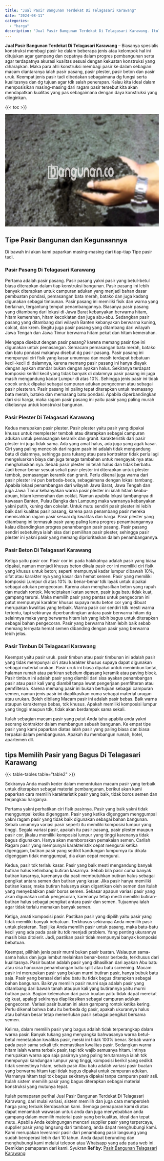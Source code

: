```yaml
---
title: "Jual Pasir Bangunan Terdekat Di Telagasari Karawang"
date: "2024-08-11"
categories: 
  - "harga"
description: "Jual Pasir Bangunan Terdekat Di Telagasari Karawang. Itulah pemaparan perihal Jual Pasir Bangunan Terdekat Di Telagasari Karawang, dari mulai variasi, sistem..."
---
```


**Jual Pasir Bangunan Terdekat Di Telagasari Karawang** – Biasanya spesialis konstruksi membagi pasir ke dalam beberapa jenis atau kelompok hal ini ditujukan agar gampang dan cepatnya dalam progres pembangunan serta agar terdapatnya akurasi kualitas sesuai dengan kekuatan konstruksi yang diharapkan. Maka para ahli konstruksi membagi pasir ke dalam sebagian macam diantaranya ialah pasir pasang, pasir plester, pasir beton dan pasir uruk. Keempat jenis pasir tadi dibedakan sebagaimana dg fungsi serta kualitasnya dan dg tujuan agar tdk salah penerapan. Kalau kita ideal dalam memposisikan masing-masing dari ragam pasir tersebut kita akan mendapatkan kualitas yang pas sebagaimana dengan daya konstruksi yang diinginkan.

{{< toc >}}

![Jual Pasir Bangunan Terdekat Di Telagasari Karawang](/images/jual-pasir-bangunan-54.png)

## Tipe Pasir Bangunan dan Kegunaannya

Di bawah ini akan kami paparkan masing-masing dari tiap-tiap Tipe pasir tadi.

### Pasir Pasang Di Telagasari Karawang

Pertama adalah pasir pasang. Pasir pasang yakni pasir yang betul-betul biasa diterapkan dalam tiap konstruksi bangunan. Pasir pasang ini lebih banyak diterapkan untuk campuran adukan yang menjadi bahan dasar pembuatan pondasi, pemasangan bata merah, batako dan juga kadang digunakan sebagai timbunan. Pasir pasang ini memiliki fisik dan warna yang berlainan, tergantung tempat penambangannya. Biasanya pasir pasang yang ditambang dari lokasi di Jawa Barat kebanyakan berwarna hitam, hitam kemerahan, hitam kecoklatan dan juga abu-abu. Sedangkan pasir pasang yang ditambang dari wilayah Banten kebanyakan berwarna kuning, coklat, dan krem. Begitu juga pasir pasang yang ditambang dari wilayah Jawa Tengah dan Jawa Timur berwarna hitam pekat dan hitam kemerahan.

Mengapa disebut dengan pasir pasang? karena memang pasir tipe ini digunakan untuk pemasangan. Semacam pemasangan bata merah, batako dan batu pondasi makanya disebut dg pasir pasang. Pasir pasang ini mempunyai ciri fisik yang kasar umumnya dan masih terdapat bebatuan kecil-kecil di dalamnya, karena memang pasir pasang ini hanya diayak dengan ayakan standar bukan dengan ayakan halus. Sekiranya terdapat komposisi kerikil kecil yang tidak banyak di dalamnya pasir pasang ini juga masih mengandung kadar Lumpur di atas 10%. Sehingga jenis pasir ini tidak cocok untuk dipakai sebagai campuran adukan pengecoran atau sebagai pasir plesteran. Pasir pasang ini paling tepat diterapkan untuk memasang bata merah, batako dan memasang batu pondasi. Apabila diperbandingkan dari sisi harga, maka ragam pasir pasang ini yaitu pasir yang paling murah dikelasnya untuk konstruksi bangunan.

### Pasir Plester Di Telagasari Karawang

Kedua merupakan pasir plester. Pasir plester yaitu pasir yang dipakai khusus untuk memplester tembok atau diterapkan sebagai campuran adukan untuk pemasangan keramik dan granit. karakteristik dari pasir plester ini juga tidak sama. Ada yang amat halus, ada juga yang agak kasar. Ciri yang paling mencolok dari ragam pasir ini adalah tidak mengandung batu di dalamnya, sehingga para tukang atau para kontraktor tidak perlu lagi mengeluarkan biaya dan juga tenaga tambahan untuk mengayak nya atau menghaluskan nya. Sebab pasir plester ini telah halus dan tidak berbatu. Jadi benar-benar sesuai sekali pasir plester ini diterapkan untuk plester tembok, pemasangan keramik dan granit. Perlu dikenal juga warna dari pasir plester ini pun berbeda-beda, sebagaimana dengan lokasi tambang. Apabila lokasi penambangan dari wilayah Jawa Barat, Jawa Tengah dan juga Jawa Timur kebanyakan warna pasir plester ini ialah hitam keabu-abuan, hitam kemerahan dan coklat. Namun apabila lokasi tambangnya di kawasan Banten, Pulau Bangka dan Lampung maka warnanya kebanyakan yakni putih, kuning dan cokelat. Untuk mutu sendiri pasir plester ini lebih baik dari kualitas pasir pasang, karena para penambang pasir mereka memisahkan ragam pasir sesuai dg kwalitas dan harga. Pasir plester yang ditambang ini termasuk pasir yang paling lama progres penambangannya kalau dibandingkan progres penambangan pasir pasang. Pasir pasang sendiri sebetulnya ialah sisa dari pemilihan pasir plester, sehingga pasir plester ini yakni pasir yang memang diprioritaskan dalam penambangannya.

### Pasir Beton Di Telagasari Karawang

Ketiga yaitu pasir cor. Pasir cor ini pada hakikatnya adalah pasir yang biasa dipakai, namun menjadi khusus beton dikala pasir cor ini memiliki ciri fisik yang khusus untuk beton; seperti mempunyai kadar lumpur dibawah 10%, sifat atau karakter nya yang kasar dan hemat semen. Pasir yang memiliki komposisi Lumpur di atas 10% itu benar-benar tdk layak untuk dipakai sebagai adukan pengecoran. Karena akan menghasilkan beton yang rapuh dan mudah rontok. Menciptakan ikatan semen, pasir juga batu tidak kuat, gampang terurai. Maka memilih pasir yang pantas untuk pengecoran ini patut mempunyai karakter khusus supaya mutu beton cor yang dibuat merupakan kwalitas yang terbaik. Warna pasir cor sendiri tdk mesti warna tertentu, tapi sekiranya diperbandingkan antara pasir berwarna hitam dg selainnya maka yang berwarna hitam lah yang lebih bagus untuk diterapkan sebagai bahan pengecoran. Pasir yang berwarna hitam lebih baik sebab memang ternyata hemat semen dibanding dengan pasir yang berwarna lebih jelas.

### Pasir Timbun Di Telagasari Karawang

Keempat yaitu pasir uruk. pasir timbun atau pasir timbunan ini adalah pasir yang tidak mempunyai ciri atau karakter khusus supaya dapat digunakan sebagai material urukan. Pasir uruk ini biasa dipakai untuk menimbun lantai, halaman rumah atau parkiran sebelum dipasang keramik atau paving block. Pasir timbun ini adalah pasir yang diambil dari sisa ayakan penambangan pasir atau pasir kali yang diambil tanpa lewat pengerjaan pemfilteran atau pemfilteran. Karena memang pasir ini bukan bertujuan sebagai campuran semen, namun jenis pasir ini diaplikasikan cuma sebagai material urugan atau urukan. Boleh dibilang Macam pasir ini adalah pasir bebas. Baik warna ataupun karakternya bebas, tdk khusus. Apakah memiliki komposisi lumpur yang tinggi maupun tdk, tidak akan berdampak sama sekali.

Itulah sebagian macam pasir yang patut Anda tahu apabila anda yakni seorang kontraktor dalam membangun sebuah bangunan. Ke empat tipe pasir yang kami paparkan diatas ialah pasir yang paling biasa dan biasa terpakai dalam pembangunan. Apakah itu membangun rumah, hotel, apartemen dll.

## tips Memilih Pasir yang Bagus Di Telagasari Karawang

{{< table-tables table="table2" >}}

Sekiranya Anda masih keder dalam menentukan macam pasir yang terbaik untuk diterapkan sebagai material pembangunan, berikut akan kami paparkan cara memilih karakteristik pasir yang baik, tidak boros semen dan terjangkau harganya.

Pertama yakni perhatikan ciri fisik pasirnya. Pasir yang baik yakni tidak menggumpal ketika digenggam. Pasir yang ketika digenggam menggumpal yakni ragam pasir yang tidak baik digunakan sebagai bahan bangunan. Sebab umumnya variasi pasir seperti itu memiliki komposisi lumpur yang tinggi. Segala variasi pasir, apakah itu pasir pasang, pasir plester maupun pasir cor, jikalau memiliki komposisi lumpur yang tinggi karenanya tidak bagus digunakan. Hanya akan memboroskan pemakaian semen. Carilah Ragam pasir yang mempunyai karakteristik cepat mengurai ketika digenggam, butiran pasir yang sedikit kandungan lumpurnya itu dikala digenggam tidak menggumpal, dia akan cepat mengurai.

Kedua, pasir tdk terlalu kasar. Pasir yang baik mesti mengandung banyak butiran halus ketimbang butiran kasarnya. Sebab bila pasir cuma banyak butiran kasarnya, karenanya dia pasti membutuhkan butiran halus sebagai pengikat antara semen dan butiran yang kasar. Jika pasir hanya memiliki butiran kasar, maka butiran halusnya akan digantikan oleh semen dan itulah yang menyebabkan pasir boros semen. Sekasar apapun variasi pasir yang akan digunakan untuk pengecoran, karenanya tetap mesti memiliki butiran-butiran halus sebagai pengikat antara pasir dan semen. Tujuannya ialah agar tidak terlalu memakan banyak semen.

Ketiga, amati komposisi pasir. Pastikan pasir yang dipilih yaitu pasir yang tidak memiliki banyak bebatuan. Terkhusus sekiranya Anda memilih pasir untuk plesteran. Tapi jika Anda memilih pasir untuk pasang, maka batu-batu kecil yang ada pada pasir itu tdk menjadi problem. Yang penting ukurannya masih bisa ditolerir. Jadi, pastikan pasir tidak mempunyai banyak komposisi bebatuan.

Keempat, pilihlah jenis pasir murni bukan pasir buatan. Walaupun sama-sama halus dan juga lembut melainkan benar-benar berbeda, terkhusus dari kualitasnya. Pasir buatan adalah pasir yang dihasilkan dari ayakan Abu batu atau sisa hancuran penambangan batu split atau batu screening. Macam pasir ini merupakan pasir yang bukan murni butiran pasir, hanya bubuk batu saja. Pasir yang berasal dari abu batu itu tidak bagus diterapkan sebagai bahan bangunan. Baiknya memilih pasir murni saja adalah pasir yang ditambang dari bawah tanah ataupun kali yang butirannya yaitu murni butiran pasir. Bagian kelemahan dari pasir buatan yaitu tidak dapat merekat dg kuat, apalagi sekiranya diaplikasikan sebagai campuran adukan pengecoran. Variasi pasir buatan ini akan gampang rontok ketika kering. Perlu dikenal bahwa batu itu berbeda dg pasir, apakah ukurannya halus atau bahkan besar tetap memerlukan pasir sebagai pengikat bersama semen.

Kelima, dalam memilih pasir yang bagus adalah tidak terperangkap dalam warna pasir. Banyak tukang yang menyangka bahwasanya warna betul-betul menetapkan kwalitas pasir, meski ini tidak 100% benar. Sebab warna pada pasir sama sekali tdk memastikan kwalitas pasir. Sedangkan warna hitam ialah warna terbaik pasir, tapi tdk wajib semuanya hitam. Intinya merupakan warna apa saja pasirnya yang paling terutamanya ialah tdk mempunyai kandungan lumpur yang tinggi, komposisi kerikil yang sedikit. tidak semestinya hitam, sebab pasir Abu batu adalah variasi pasir buatan yang berwarna hitam tapi tidak bagus dipakai untuk campuran adukan. Warnanya hitam tapi tdk bagus sekiranya dipakai tanpa campuran pasir asli. Itulah sistem memilih pasir yang bagus diterapkan sebagai material konstruksi yang mutunya tepat.

Itulah pemaparan perihal Jual Pasir Bangunan Terdekat Di Telagasari Karawang, dari mulai variasi, sistem memilih dan juga cara memperoleh harga yang terbaik Berdasarkan kami. Semoga pemaparan kami di atas dapat menambah wawasan untuk anda dan juga menyebabkan anda gampang dalam memilih material pasir yang berkualitas, ideal dan tepat mutu. Apabila Anda kebingungan mencari supplier pasir yang terpercaya, supplier pasir yang langsung dari tambang, anda dapat menghubungi kami. Kami merupakan leveransir pasir dari penambang pasir langsung yang sudah beroperasi lebih dari 10 tahun. Anda dapat berunding dan menghubungi kami melalui telepon atau Whatsapp yang ada pada web ini. Demikian pemaparan dari kami. Syukran
**Ref by:** [Pasir Bangunan Telagasari Karawang](https://id.wikipedia.org/wiki/Pasir)
